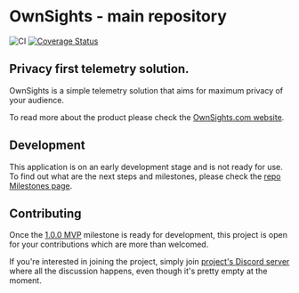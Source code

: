 # OwnSights - main repository
![CI](https://github.com/ownsights/main/workflows/CI/badge.svg) [![Coverage Status](https://coveralls.io/repos/github/ownsights/main/badge.svg?branch=master)](https://coveralls.io/github/ownsights/main?branch=master)
## Privacy first telemetry solution.
OwnSights is a simple telemetry solution that aims for maximum privacy of your audience.

To read more about the product please check the [OwnSights.com website](https://ownsights.com).

## Development
This application is on an early development stage and is not ready for use. To find out what are the next steps and milestones, please check the [repo Milestones page](https://github.com/ownsights/main/milestones).

## Contributing
Once the [1.0.0 MVP](https://github.com/ownsights/main/milestone/1) milestone is ready for development, this project is open for your contributions which are more than welcomed.

If you're interested in joining the project, simply join [project's Discord server](https://discord.gg/DcSDbEW) where all the discussion happens, even though it's pretty empty at the moment.

